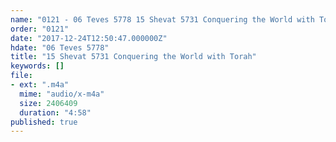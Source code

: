 ```yaml
---
name: "0121 - 06 Teves 5778 15 Shevat 5731 Conquering the World with Torah"
order: "0121"
date: "2017-12-24T12:50:47.000000Z"
hdate: "06 Teves 5778"
title: "15 Shevat 5731 Conquering the World with Torah"
keywords: []
file:
- ext: ".m4a"
  mime: "audio/x-m4a"
  size: 2406409
  duration: "4:58"
published: true
---
```


